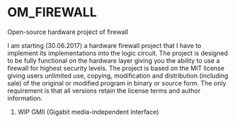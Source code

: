 # OM_FIREWALL
Open-source hardware project of firewall

I am starting (30.06.2017) a hardware firewall project that I have to implement its implementations into the logic circuit. The project is designed to be fully functional on the hardware layer giving you the ability to use a firewall for highest security levels. The project is based on the MIT license giving users unlimited use, copying, modification and distribution (including sale) of the original or modified program in binary or source form. The only requirement is that all versions retain the license terms and author information.


1. WIP GMII (Gigabit media-independent Interface)
